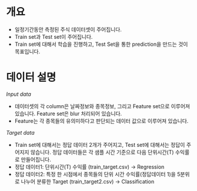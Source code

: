# 개요
* 일정기간동안 측정된 주식 데이터셋이 주어집니다.
* Train set과 Test set이 주어집니다.
* Train set에 대해서 학습을 진행하고, Test Set을 통한 prediction을 만드는 것이 목표입니다.

# 데이터 설명
  
*Input data*  
  
* 데이터셋의 각 column은 날짜정보와 종목정보, 그리고 Feature set으로 이루어져 있습니다. Feature set은 blur 처리되어 있습니다. 
* Feature는 각 종목들의 유의미하다고 판단되는 데이터 값으로 이루어져 있습니다.

*Target data*
  
* Train set에 대해서는 정답 데이터 2개가 주어지고, Test set에 대해서는 정답이 주어지지 않습니다. 정답 데이터들은 각 샘플 시간 기준으로 다음 단위시간(T) 수익률로 만들어집니다.
* 정답 데이터1: 단위시간(T) 수익률 (train_target.csv) → Regression
* 정답 데이터2: 특정 한 시점에서 종목들의 단위 시간 수익률(정답데이터 1)을 5분위로 나누어 분류한 Target (train_target2.csv) → Classification

